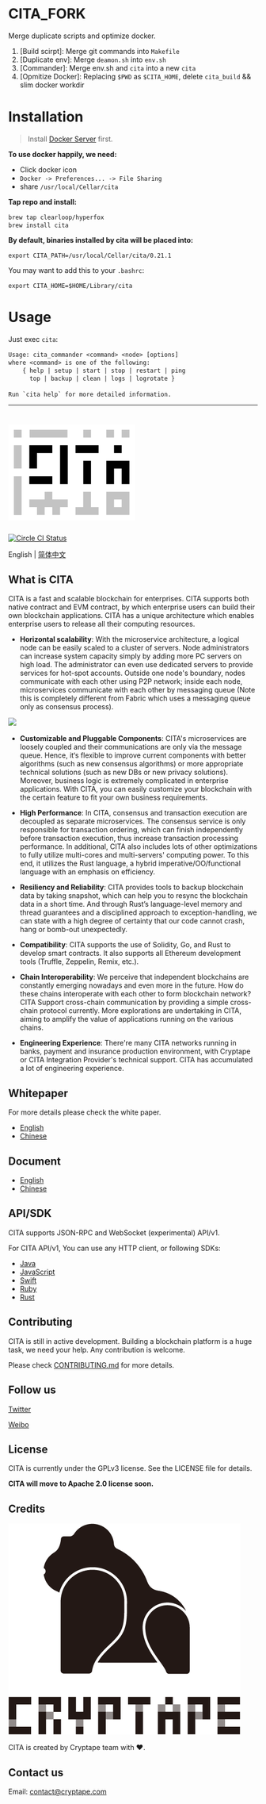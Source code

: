 # CITA_FORK
Merge duplicate scripts and optimize docker.

1. [Build scirpt]: Merge git commands into `Makefile`
2. [Duplicate env]: Merge `deamon.sh` into `env.sh`
3. [Commander]: Merge env.sh and `cita` into a new `cita`
4. [Opmitize Docker]: Replacing `$PWD` as `$CITA_HOME`, delete `cita_build` && slim docker workdir

# Installation
> Install [Docker Server][1] first.

__To use docker happily, we need:__
+ Click docker icon
+ `Docker -> Preferences... -> File Sharing`
+ share `/usr/local/Cellar/cita`

__Tap repo and install:__

```
brew tap clearloop/hyperfox
brew install cita
```

__By default, binaries installed by cita will be placed into:__

```
export CITA_PATH=/usr/local/Cellar/cita/0.21.1
```

You may want to add this to your `.bashrc`:

```
export CITA_HOME=$HOME/Library/cita
```

# Usage

Just exec `cita`:

```
Usage: cita_commander <command> <node> [options]
where <command> is one of the following:
    { help | setup | start | stop | restart | ping
      top | backup | clean | logs | logrotate }

Run `cita help` for more detailed information.
```

[1]: https://www.docker.com/get-started

---

# <img src="https://github.com/cryptape/assets/blob/master/CITA-logo.png?raw=true" width="256">

[![Circle CI Status](https://circleci.com/gh/cryptape/cita.svg?branch=develop)](https://circleci.com/gh/cryptape/cita)

English | [简体中文](./README-CN.md)

## What is CITA

CITA is a fast and scalable blockchain for enterprises. CITA supports both native contract and EVM contract, by which enterprise users can build their own blockchain applications. CITA has a unique architecture which enables enterprise users to release all their computing resources.

- **Horizontal scalability**: With the microservice architecture, a logical node can be easily scaled to a cluster of servers. Node administrators can increase system capacity simply by adding more PC servers on high load. The administrator can even use dedicated servers to provide services for hot-spot accounts. Outside one node's boundary, nodes communicate with each other using P2P network; inside each node, microservices communicate with each other by messaging queue (Note this is completely different from Fabric which uses a messaging queue only as consensus process).

![](https://github.com/cryptape/citahub-docs/blob/master/docs/assets/cita-assets/architecture.jpg?raw=true)

- **Customizable and Pluggable Components**: CITA's microservices are loosely coupled and their communications are only via the message queue. Hence, it‘s flexible to improve current components with better algorithms (such as new consensus algorithms) or more appropriate technical solutions (such as new DBs or new privacy solutions). Moreover, business logic is extremely complicated in enterprise applications. With CITA, you can easily customize your blockchain with the certain feature to fit your own business requirements.

- **High Performance**: In CITA, consensus and transaction execution are decoupled as separate microservices. The consensus service is only responsible for transaction ordering, which can finish independently before transaction execution, thus increase transaction processing performance. In additional, CITA also includes lots of other optimizations to fully utilize multi-cores and multi-servers' computing power. To this end, it utilizes the Rust language, a hybrid imperative/OO/functional language with an emphasis on efficiency.

- **Resiliency and Reliability**: CITA provides tools to backup blockchain data by taking snapshot, which can help you to resync the blockchain data in a short time. And through Rust’s language-level memory and thread guarantees and a disciplined approach to exception-handling, we can state with a high degree of certainty that our code cannot crash, hang or bomb-out unexpectedly.

- **Compatibility**: CITA supports the use of Solidity, Go, and Rust to develop smart contracts. It also supports all Ethereum development tools (Truffle, Zeppelin, Remix, etc.).

- **Chain Interoperability**: We perceive that independent blockchains are constantly emerging nowadays and even more in the future. How do these chains interoperate with each other to form blockchain network? CITA Support cross-chain communication by providing a simple cross-chain protocol currently. More explorations are undertaking in CITA, aiming to amplify the value of applications running on the various chains.

- **Engineering Experience**: There're many CITA networks running in banks, payment and insurance production environment, with Cryptape or CITA Integration Provider's technical support.  CITA has accumulated a lot of engineering experience.

## Whitepaper

For more details please check the white paper.

- [English](https://github.com/cryptape/cita-whitepaper/blob/master/en/technical-whitepaper.md)
- [Chinese](https://github.com/cryptape/cita-whitepaper/blob/master/zh/technical-whitepaper.md)

## Document

- [English](https://docs.citahub.com/en-US/cita/cita-intro)
- [Chinese](https://docs.citahub.com/zh-CN/cita/cita-intro)

## API/SDK

CITA supports JSON-RPC and WebSocket (experimental) API/v1.

For CITA API/v1, You can use any HTTP client, or following SDKs:

* [Java](https://github.com/cryptape/cita-sdk-java)
* [JavaScript](https://github.com/cryptape/cita-sdk-js)
* [Swift](https://github.com/cryptape/cita-sdk-swift)
* [Ruby](https://github.com/cryptape/cita-sdk-ruby)
* [Rust](https://github.com/cryptape/cita-common/tree/develop/cita-web3)

## Contributing

CITA is still in active development. Building a blockchain platform is a huge task, we need your help. Any contribution is welcome.

Please check [CONTRIBUTING.md](CONTRIBUTING.md) for more details.

## Follow us

[Twitter](https://twitter.com/Cryptape)

[Weibo](http://weibo.com/u/6307204864)

## License

CITA is currently under the GPLv3 license. See the LICENSE file for details.

**CITA will move to Apache 2.0 license soon.**

## Credits

<img src="https://github.com/cryptape/assets/blob/master/cryptape-logo-square.png?raw=true">

CITA is created by Cryptape team with :heart:.

## Contact us

Email: <contact@cryptape.com>
